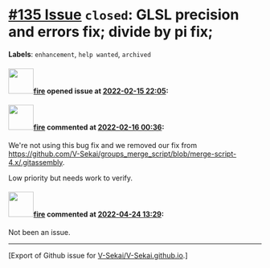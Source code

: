 # [\#135 Issue](https://github.com/V-Sekai/V-Sekai.github.io/issues/135) `closed`: GLSL precision and errors fix; divide by pi fix;
**Labels**: `enhancement`, `help wanted`, `archived`


#### <img src="https://avatars.githubusercontent.com/u/32321?u=c2e06a3d2b49a467aa907e54aa259516440267cc&v=4" width="50">[fire](https://github.com/fire) opened issue at [2022-02-15 22:05](https://github.com/V-Sekai/V-Sekai.github.io/issues/135):



#### <img src="https://avatars.githubusercontent.com/u/32321?u=c2e06a3d2b49a467aa907e54aa259516440267cc&v=4" width="50">[fire](https://github.com/fire) commented at [2022-02-16 00:36](https://github.com/V-Sekai/V-Sekai.github.io/issues/135#issuecomment-1040940843):

We're not using this bug fix and we removed our fix from https://github.com/V-Sekai/groups_merge_script/blob/merge-script-4.x/.gitassembly.

Low priority but needs work to verify.

#### <img src="https://avatars.githubusercontent.com/u/32321?u=c2e06a3d2b49a467aa907e54aa259516440267cc&v=4" width="50">[fire](https://github.com/fire) commented at [2022-04-24 13:29](https://github.com/V-Sekai/V-Sekai.github.io/issues/135#issuecomment-1107842430):

Not been an issue.


-------------------------------------------------------------------------------



[Export of Github issue for [V-Sekai/V-Sekai.github.io](https://github.com/V-Sekai/V-Sekai.github.io).]
